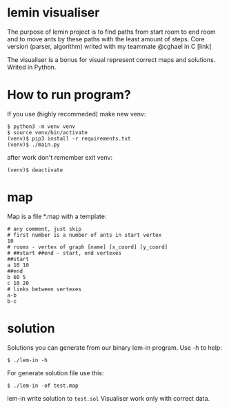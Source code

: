 # lemin visualiser

The purpose of lemin project is to find paths from start room to end room and to move ants by these paths with the least amount of steps.
Core version (parser, algorithm) writed with my teammate @cghael in C [link]

The visualiser is a bonus for visual represent correct maps and solutions.
Writed in Python.

# How to run program?

If you use <venv> (highly recommeded)
make new venv:
```
$ python3 -m venv venv
$ source venv/bin/activate
(venv)$ pip3 install -r requirements.txt
(venv)$ ./main.py
```
  
after work don't remember exit venv:
```
(venv)$ deactivate
```

# map
Map is a file \*.map with a template:
```
# any comment, just skip
# first number is a number of ants in start vertex
10
# rooms - vertex of graph [name] [x_coord] [y_coord]
# ##start ##end - start, end vertexes
##start
a 10 10
##end
b 60 5
c 10 20
# links between vertexes
a-b
b-c
```
# solution
Solutions you can generate from our binary lem-in program.
Use -h to help:
```
$ ./lem-in -h
```
For generate solution file use this:
```
$ ./lem-in -of test.map
```
lem-in write solution to `test.sol`
Visualiser work only with correct data.
